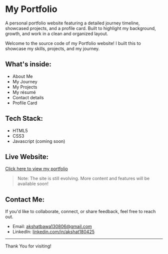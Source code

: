 # My Portfolio

A personal portfolio website featuring a detailed journey timeline, showcased projects, and a profile card. Built to highlight my background, growth, and work in a clean and organized layout.

Welcome to the source code of my Portfolio website!
I built this to showcase my skills, projects, and my journey.

## What's inside:
- About Me
- My Journey
- My Projects
- My résumé
- Contact details
- Profile Card

## Tech Stack:
- HTML5
- CSS3
- Javascript (coming soon)

## Live Website:
[Click here to view my portfolio](https://akshat180425.github.io/my-portfolio/)

> Note: The site is still evolving. More content and features will be available soon!

## Contact Me:
If you'd like to collaborate, connect, or share feedback, feel free to reach out.
- Email: [akshatbawa130806@gmail.com](mailto:akshatbawa130806@gmail.com)
- LinkedIn: [linkedin.com/in/akshat180425](https://linkedin.com/in/akshat180425)

---

Thank You for visiting!
